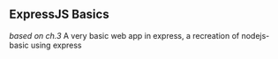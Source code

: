 ## ExpressJS Basics
*based on ch.3*
A very basic web app in express, a recreation of nodejs-basic using express
